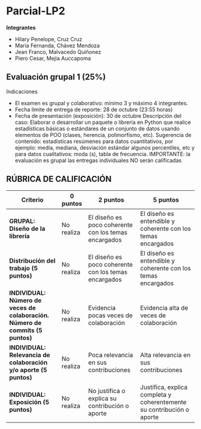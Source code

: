 # Parcial-LP2

**Integrantes**
- Hilary Penelope, Cruz Cruz
- Maria Fernanda, Chávez Mendoza
- Jean Franco, Malvacedo Quiñonez
- Piero Cesar, Mejia Auccapoma

## Evaluación grupal 1 (25%)
Indicaciones
- El examen es grupal y colaborativo: mínimo 3 y máximo 4 integrantes.
- Fecha límite de entrega de reporte: 28 de octubre (23:55 horas)
- Fecha de presentación (exposición): 30 de octubre
Descripción del caso:
Elaborar o desarrollar un paquete o librería en Python que realice estadísticas básicas o estándares de un conjunto de datos usando elementos de POO (clases, herencia, polimorfismo, etc). Sugerencia de contenido: estadísticas resúmenes para datos cuantitativos, por ejemplo: media, mediana, desviación estándar algunos percentiles, etc y para datos cualitativos: moda (s), tabla de frecuencia.
IMPORTANTE: la evaluación es grupal las entregas individuales NO serán calificadas


## RÚBRICA DE CALIFICACIÓN

| **Criterio** | **0 puntos** | **2 puntos** | **5 puntos** |
|---------------|--------------|---------------|---------------|
| **GRUPAL: Diseño de la librería** | No realiza | El diseño es poco coherente con los temas encargados | El diseño es entendible y coherente con los temas encargados |
| **Distribución del trabajo (5 puntos)** | No realiza | El diseño es poco coherente con los temas encargados | El diseño es entendible y coherente con los temas encargados |
| **INDIVIDUAL: Número de veces de colaboración. Número de commits (5 puntos)** | No realiza | Evidencia pocas veces de colaboración | Evidencia alta de veces de colaboración |
| **INDIVIDUAL: Relevancia de colaboración y/o aporte (5 puntos)** | No realiza | Poca relevancia en sus contribuciones | Alta relevancia en sus contribuciones |
| **INDIVIDUAL: Exposición (5 puntos)** | No realiza | No justifica o explica su contribución o aporte | Justifica, explica completa y coherentemente su contribución o aporte |
